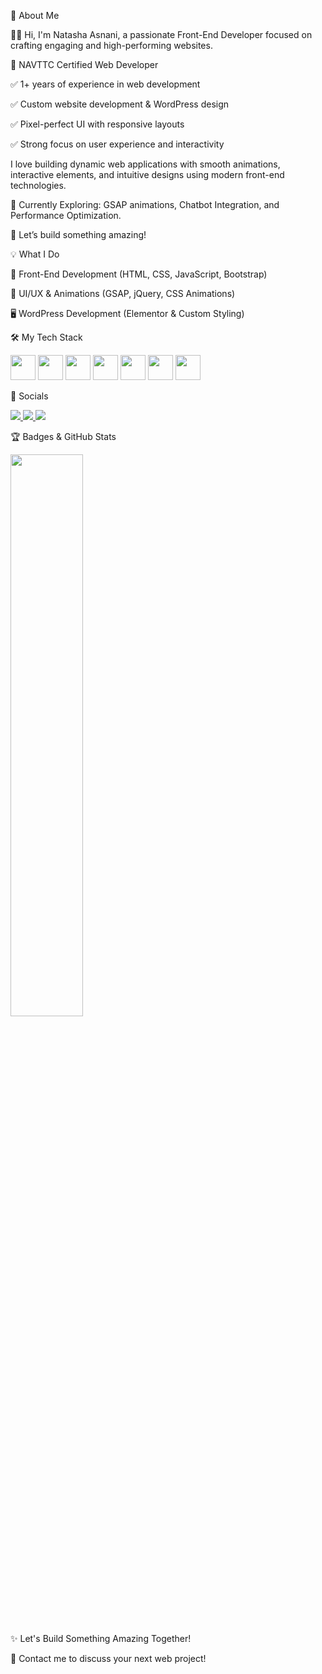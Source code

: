 🚀 About Me


🙋‍♀️ Hi, I'm Natasha Asnani, a passionate Front-End Developer focused on crafting engaging and high-performing websites.



🏅 NAVTTC Certified Web Developer

✅ 1+ years of experience in web development

✅ Custom website development & WordPress design

✅ Pixel-perfect UI with responsive layouts

✅ Strong focus on user experience and interactivity



I love building dynamic web applications with smooth animations, interactive elements, and intuitive designs using modern front-end technologies.



📌 Currently Exploring: GSAP animations, Chatbot Integration, and Performance Optimization.



📩 Let’s build something amazing!




💡 What I Do


🚀 Front-End Development (HTML, CSS, JavaScript, Bootstrap)

🎨 UI/UX & Animations (GSAP, jQuery, CSS Animations)

🖥 WordPress Development (Elementor & Custom Styling)





🛠️ My Tech Stack



<p align="left"> <img src="https://cdn.jsdelivr.net/gh/devicons/devicon/icons/html5/html5-original.svg" width="40" height="40"/> <img src="https://cdn.jsdelivr.net/gh/devicons/devicon/icons/css3/css3-original.svg" width="40" height="40"/> <img src="https://cdn.jsdelivr.net/gh/devicons/devicon/icons/javascript/javascript-original.svg" width="40" height="40"/> <img src="https://cdn.jsdelivr.net/gh/devicons/devicon/icons/bootstrap/bootstrap-original.svg" width="40" height="40"/> <img src="https://cdn.jsdelivr.net/gh/devicons/devicon/icons/jquery/jquery-original.svg" width="40" height="40"/> <img src="https://cdn.jsdelivr.net/gh/devicons/devicon/icons/wordpress/wordpress-original.svg" width="40" height="40"/> <img src="https://cdn.jsdelivr.net/gh/devicons/devicon/icons/git/git-original.svg" width="40" height="40"/> </p>





📢 Socials


<p align="left"> <a href="https://www.linkedin.com/in/natashaasnani/" target="_blank"> <img src="https://img.shields.io/badge/LinkedIn-%230077B5.svg?style=for-the-badge&logo=linkedin&logoColor=white" /> </a> <a href="https://github.com/NatashaAsnani" target="_blank"> <img src="https://img.shields.io/badge/GitHub-%23181717.svg?style=for-the-badge&logo=github&logoColor=white" /> </a> <a href="https://www.upwork.com/freelancers/~NatashaAsnani" target="_blank"> <img src="https://img.shields.io/badge/Upwork-%2336A800.svg?style=for-the-badge&logo=upwork&logoColor=white" /> </a> </p>






🏆 Badges & GitHub Stats


<p align="left"> <img src="https://github-readme-streak-stats.herokuapp.com/?user=NatashaAsnani&theme=radical" width="48%" /> </p>






✨ Let's Build Something Amazing Together!


📩 Contact me to discuss your next web project!




<!---
NatashaAsnani/NatashaAsnani is a ✨ special ✨ repository because its `README.md` (this file) appears on your GitHub profile.
You can click the Preview link to take a look at your changes.
--->
